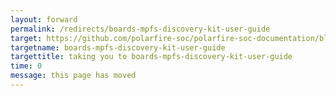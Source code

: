 ```yaml
---
layout: forward
permalink: /redirects/boards-mpfs-discovery-kit-user-guide
target: https://github.com/polarfire-soc/polarfire-soc-documentation/blob/master/reference-designs-fpga-and-development-kits/mpfs-discovery-kit-user-guide.md
targetname: boards-mpfs-discovery-kit-user-guide
targettitle: taking you to boards-mpfs-discovery-kit-user-guide
time: 0
message: this page has moved
---
```

